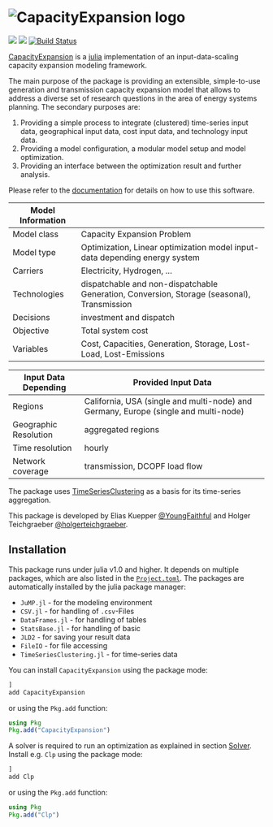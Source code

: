 ![CapacityExpansion logo](docs/src/assets/cep_text.svg)
===
[![](https://img.shields.io/badge/docs-stable-blue.svg)](https://YoungFaithful.github.io/CapacityExpansion.jl/stable)
[![](https://img.shields.io/badge/docs-dev-blue.svg)](https://YoungFaithful.github.io/CapacityExpansion.jl/dev)
[![Build Status](https://travis-ci.com/YoungFaithful/CapacityExpansion.jl.svg?branch=master)](https://travis-ci.com/YoungFaithful/CapacityExpansion.jl)

[CapacityExpansion](https://github.com/YoungFaithful/CapacityExpansion.jl) is a [julia](https://julialang.org/) implementation of an input-data-scaling capacity expansion modeling framework.

The main purpose of the package is providing an extensible, simple-to-use generation and transmission capacity expansion model that allows to address a diverse set of research questions in the area of energy systems planning. The secondary purposes are:
1) Providing a simple process to integrate (clustered) time-series input data, geographical input data, cost input data, and technology input data.
2) Providing a model configuration, a modular model setup and model optimization.
3) Providing an interface between the optimization result and further analysis.

Please refer to the [documentation](https://YoungFaithful.github.io/CapacityExpansion.jl/stable) for details on how to use this software.

| Model Information |                                                                                            |
| ----------------- | ------------------------------------------------------------------------------------------ |
| Model class       | Capacity Expansion Problem                                                                 |
| Model type        | Optimization, Linear optimization model input-data depending energy system                 |
| Carriers          | Electricity, Hydrogen, ...                                                                 |
| Technologies      | dispatchable and non-dispatchable Generation, Conversion, Storage (seasonal), Transmission |
| Decisions         | investment and dispatch                                                                    |
| Objective         | Total system cost                                                                          |
| Variables         | Cost, Capacities, Generation, Storage, Lost-Load, Lost-Emissions                           |

| Input Data Depending  | Provided Input Data                                                                 |
| --------------------- | ----------------------------------------------------------------------------------- |
| Regions               | California, USA (single and multi-node) and Germany, Europe (single and multi-node) |
| Geographic Resolution | aggregated regions                                                                  |
| Time resolution       | hourly                                                                              |
| Network coverage      | transmission, DCOPF load flow                                                       |

The package uses [TimeSeriesClustering](https://github.com/holgerteichgraeber/TimeSeriesClustering.jl) as a basis for its time-series aggregation.

This package is developed by Elias Kuepper [@YoungFaithful](https://github.com/youngfaithful) and Holger Teichgraeber [@holgerteichgraeber](https://github.com/holgerteichgraeber).

## Installation
This package runs under julia v1.0 and higher.
It depends on multiple packages, which are also listed in the [`Project.toml`](https://github.com/YoungFaithful/CapacityExpansion.jl/blob/master/Project.toml). The packages are automatically installed by the julia package manager:
- `JuMP.jl` - for the modeling environment
- `CSV.jl` - for handling of `.csv`-Files
- `DataFrames.jl` - for handling of tables
- `StatsBase.jl` - for handling of basic  
- `JLD2` - for saving your result data
- `FileIO` - for file accessing
- `TimeSeriesClustering.jl` - for time-series data

You can install `CapacityExpansion` using the package mode:
```julia
]
add CapacityExpansion
```
or using the `Pkg.add` function:
```julia
using Pkg
Pkg.add("CapacityExpansion")
```

A solver is required to run an optimization as explained in section [Solver](@ref).
Install e.g. `Clp` using the package mode:
```julia
]
add Clp
```
or using the `Pkg.add` function:
```julia
using Pkg
Pkg.add("Clp")
```
